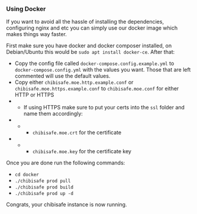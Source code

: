 ### Using Docker

If you want to avoid all the hassle of installing the dependencies, configuring nginx and etc you can simply use our docker image which makes things way faster.

First make sure you have docker and docker composer installed, on Debian/Ubuntu this would be `sudo apt install docker-ce`.
After that:
- Copy the config file called `docker-compose.config.example.yml` to `docker-compose.config.yml` with the values you want. Those that are left commented will use the default values.
- Copy either `chibisafe.moe.http.example.conf` or `chibisafe.moe.https.example.conf` to `chibisafe.moe.conf` for either HTTP or HTTPS
- - If using HTTPS make sure to put your certs into the `ssl` folder and name them accordingly:
- - - `chibisafe.moe.crt` for the certificate
- - - `chibisafe.moe.key` for the certificate key

Once you are done run the following commands:

- `cd docker`
- `./chibisafe prod pull`
- `./chibisafe prod build`
- `./chibisafe prod up -d`

Congrats, your chibisafe instance is now running.
